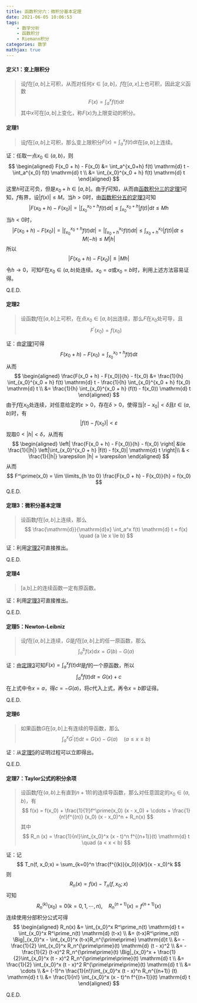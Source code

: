 ```yaml
---
title: 函数积分六：微积分基本定理
date: 2021-06-05 10:06:53
tags:
    - 数学分析
    - 函数积分
    - Riemann积分
categories: 数学
mathjax: true
---
```


#### 定义1：变上限积分
> 设$f$在$[a,b]$上可积，从而对任何$x \in [a,b]$，$f$在$[a,x]$上也可积，因此定义函数
$$
    F(x) = \int_a^x f(t) \mathrm{d} t
$$
其中$x$可在$[a,b]$上变化，称$F(x)$为上限变动的积分。

<!--more-->

#### 定理1
> 设$f$在$[a,b]$上可积，那么变上限积分$\displaystyle F(x) = \int_a^x f(t) \mathrm{d} t$在$[a,b]$上连续。

证：任取一点$x_0 \in (a,b)$，则
$$
    \begin{aligned}
    F(x_0 + h) - F(x_0) &= \int_a^{x_0+h} f(t) \mathrm{d} t - \int_a^{x_0} f(t) \mathrm{d} t \\
    &= \int_{x_0}^{x_0 + h} f(t) \mathrm{d} t
    \end{aligned}
$$
这里$h$可正可负，但是$x_0 + h \in [a,b]$。由于$f$可知，从而由[函数积分三的定理1](https://gamersover.github.io/2021/05/14/函数积分3/#定理1)可知，$f$有界，设$|f(x)| \le M$。当$h>0$时，由[函数积分五的定理3](https://gamersover.github.io/2021/05/28/函数积分5/#定理3)可知
$$
    |F(x_0 + h) - F(x_0)| = \left| \int_{x_0}^{x_0 + h} f(t) \mathrm{d} t \right| \le \int_{x_0}^{x_0 + h} |f(t)| \mathrm{d} t \le Mh
$$
当$h < 0$时，
$$
    |F(x_0 + h) - F(x_0)| = \left| \int_{x_0}^{x_0 + h} f(t) \mathrm{d} t \right| = \left| \int_{x_0+h}^{x_0} f(t) \mathrm{d} t \right| \le \int_{x_0+h}^{x_0} |f(t)| \mathrm{d} t \le M (-h) \le M|h|
$$
所以
$$
    |F(x_0 + h) - F(x_0)| \le |Mh|
$$
令$h \to 0$，可知$F$在$x_0 \in (a,b)$处连续。$x_0 = a$或$x_0 = b$时，利用上述方法容易证得。

Q.E.D.

#### 定理2
> 设函数$f$在$[a,b]$上可积，在点$x_0 \in [a,b]$出连续，那么$F$在$x_0$处可导，且
$$
    F^\prime(x_0) = f(x_0)
$$

证：由[定理1](https://gamersover.github.io/2021/06/05/函数积分6/#定理1)可得
$$
    F(x_0 + h) - F(x_0) = \int_{x_0}^{x_0 + h} f(t) \mathrm{d} t
$$
从而
$$
    \begin{aligned}
    \frac{F(x_0 + h) - F(x_0)}{h} - f(x_0) &= \frac{1}{h} \int_{x_0}^{x_0 + h} f(t) \mathrm{d} t - \frac{1}{h} \int_{x_0}^{x_0 + h} f(x_0) \mathrm{d} t \\
    &= \frac{1}{h} \int_{x_0}^{x_0 + h} (f(t) - f(x_0)) \mathrm{d} t
    \end{aligned}
$$
由于$f$在$x_0$处连续，对任意给定的$\varepsilon > 0$，存在$\delta > 0$，使得当$|t - x_0| < \delta$且$t \in (a,b)$时，有
$$
    |f(t) - f(x_0)| < \varepsilon
$$
现取$0 < |h| < \delta$，从而有
$$
    \begin{aligned}
    \left| \frac{F(x_0 + h) - F(x_0)}{h} - f(x_0) \right| &\le \frac{1}{|h|} \left|\int_{x_0}^{x_0 + h} |f(t) - f(x_0)| \mathrm{d} t \right|\\
    & < \frac{1}{|h|} \varepsilon |h| = \varepsilon
    \end{aligned}
$$
从而
$$
    F^\prime(x_0) = \lim \limits_{h \to 0} \frac{F(x_0 + h) - F(x_0)}{h} = f(x_0)
$$
Q.E.D.

#### 定理3：微积分基本定理
> 设函数$f$在$[a,b]$上连续，那么
$$
    \frac{\mathrm{d}}{\mathrm{d}x} \int_a^x f(t) \mathrm{d} t = f(x) \quad (a \le x \le b)
$$

证：利用[定理2](https://gamersover.github.io/2021/06/05/函数积分6/#定理2)可直接推出。

Q.E.D.

#### 定理4
> [a,b]上的连续函数一定有原函数。

证：利用[定理3](https://gamersover.github.io/2021/06/05/函数积分6/#定理3)可直接推出。

Q.E.D.

#### 定理5：Newton-Leibniz
> 设$f$在$[a,b]$上连续，$G$是$f$在$[a,b]$上的任一原函数，那么
$$
    \int_a^b f(x) \mathrm{d} x = G(b) - G(a)
$$

证：由[定理3](https://gamersover.github.io/2021/06/05/函数积分6/#定理3)可知$\displaystyle F(x) = \int_a^x f(t) \mathrm{d} t$是$f$的一个原函数，所以
$$
    \int_a^x f(t) \mathrm{d} t = G(x) + c
$$
在上式中令$x = a$，得$c = -G(a)$，将$c$代入上式，再令$x=b$即证得。

Q.E.D.

#### 定理6
> 如果函数$G$在$[a,b]$上有连续的导函数，那么
$$
    \int_a^x G^\prime(t) \mathrm{d} t = G(x) - G(a) \quad (a \le x \le b)
$$

证：从[定理5](https://gamersover.github.io/2021/06/05/函数积分6/#定理5)的证明过程可以立即得出。

Q.E.D.


#### 定理7：Taylor公式的积分余项
> 设函数$f$在$(a,b)$上有直到$n+1$阶的连续导函数，那么对任意固定的$x_0 \in (a,b)$，有
$$
    f(x) = f(x_0) + \frac{1}{1!}f^\prime(x_0) (x - x_0) + \cdots + \frac{1}{n!}f^{(n)} (x_0) (x - x_0)^n + R_n(x)
$$
其中
$$
    R_n (x) = \frac{1}{n!}\int_{x_0}^x (x - t)^n f^{(n+1)}(t) \mathrm{d} t \quad (a < x < b)
$$

证：记
$$
    T_n(f, x_0;x) = \sum_{k=0}^n \frac{f^{(k)}(x_0)}{k!}(x - x_0)^k
$$
则
$$
    R_n(x) = f(x) - T_n(f, x_0;x)
$$
可知
$$
    R_n^{(k)}(x_0) = 0 (k=0,1,\cdots,n), \quad R_n^{(n+1)}(x) = f^{(n+1)}(x)
$$
连续使用分部积分公式可得
$$
    \begin{aligned}
    R_n(x) &= \int_{x_0}^x R^\prime_n(t) \mathrm{d} t = \int_{x_0}^x R^\prime_n(t) \mathrm{d} (t-x) \\
    &= (t-x)R^\prime_n(t) \Big|_{x_0}^x - \int_{x_0}^x (t-x)R_n^{\prime\prime} \mathrm{d}t \\
    &= -\frac{1}{2} \int_{x_0}^x R_n^{\prime\prime}(t) \mathrm{d} (t - x)^2 \\
    &= -\frac{1}{2} (t-x)^2 R_n^{\prime\prime}(t) \Big|_{x_0}^x + \frac{1}{2}\int_{x_0}^x (t - x)^2 R_n^{\prime\prime\prime}(t) \mathrm{d} t \\
    &= \frac{1}{2} \int_{x_0}^x (t - x)^2 R^{\prime\prime\prime}(t) \mathrm{d} t \\
    &= \cdots \\
    &= (-1)^n \frac{1}{n!}\int_{x_0}^x (t - x)^n R_n^{(n+1)} (t) \mathrm{d} t \\
    &= \frac{1}{n!} \int_{x_0}^x (x - t)^n f^{(n+1)}(t) \mathrm{d} t
    \end{aligned}
$$

Q.E.D.